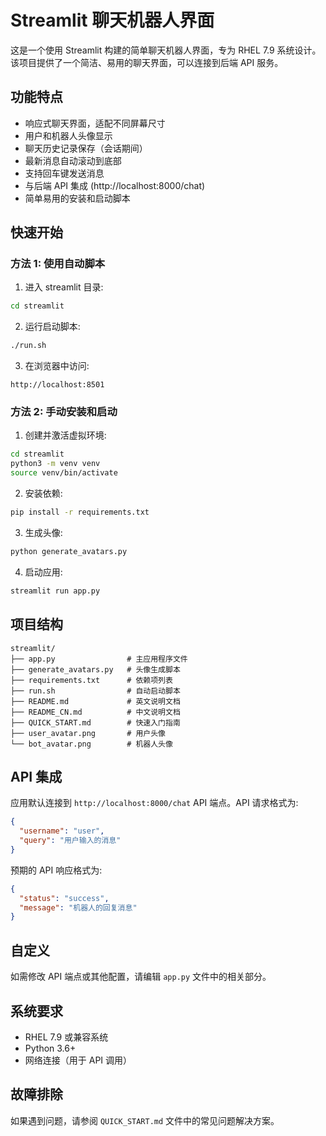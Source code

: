 # Streamlit 聊天机器人界面

这是一个使用 Streamlit 构建的简单聊天机器人界面，专为 RHEL 7.9 系统设计。该项目提供了一个简洁、易用的聊天界面，可以连接到后端 API 服务。

## 功能特点

- 响应式聊天界面，适配不同屏幕尺寸
- 用户和机器人头像显示
- 聊天历史记录保存（会话期间）
- 最新消息自动滚动到底部
- 支持回车键发送消息
- 与后端 API 集成 (http://localhost:8000/chat)
- 简单易用的安装和启动脚本

## 快速开始

### 方法 1: 使用自动脚本

1. 进入 streamlit 目录:
```bash
cd streamlit
```

2. 运行启动脚本:
```bash
./run.sh
```

3. 在浏览器中访问:
```
http://localhost:8501
```

### 方法 2: 手动安装和启动

1. 创建并激活虚拟环境:
```bash
cd streamlit
python3 -m venv venv
source venv/bin/activate
```

2. 安装依赖:
```bash
pip install -r requirements.txt
```

3. 生成头像:
```bash
python generate_avatars.py
```

4. 启动应用:
```bash
streamlit run app.py
```

## 项目结构

```
streamlit/
├── app.py                # 主应用程序文件
├── generate_avatars.py   # 头像生成脚本
├── requirements.txt      # 依赖项列表
├── run.sh                # 自动启动脚本
├── README.md             # 英文说明文档
├── README_CN.md          # 中文说明文档
├── QUICK_START.md        # 快速入门指南
├── user_avatar.png       # 用户头像
└── bot_avatar.png        # 机器人头像
```

## API 集成

应用默认连接到 `http://localhost:8000/chat` API 端点。API 请求格式为:

```json
{
  "username": "user",
  "query": "用户输入的消息"
}
```

预期的 API 响应格式为:

```json
{
  "status": "success",
  "message": "机器人的回复消息"
}
```

## 自定义

如需修改 API 端点或其他配置，请编辑 `app.py` 文件中的相关部分。

## 系统要求

- RHEL 7.9 或兼容系统
- Python 3.6+
- 网络连接（用于 API 调用）

## 故障排除

如果遇到问题，请参阅 `QUICK_START.md` 文件中的常见问题解决方案。 